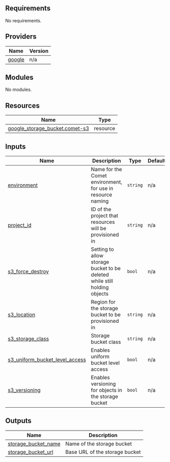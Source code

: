 ## Requirements

No requirements.

## Providers

| Name | Version |
|------|---------|
| <a name="provider_google"></a> [google](#provider\_google) | n/a |

## Modules

No modules.

## Resources

| Name | Type |
|------|------|
| [google_storage_bucket.comet-s3](https://registry.terraform.io/providers/hashicorp/google/latest/docs/resources/storage_bucket) | resource |

## Inputs

| Name | Description | Type | Default | Required |
|------|-------------|------|---------|:--------:|
| <a name="input_environment"></a> [environment](#input\_environment) | Name for the Comet environment, for use in resource naming | `string` | n/a | yes |
| <a name="input_project_id"></a> [project\_id](#input\_project\_id) | ID of the project that resources will be provisioned in | `string` | n/a | yes |
| <a name="input_s3_force_destroy"></a> [s3\_force\_destroy](#input\_s3\_force\_destroy) | Setting to allow storage bucket to be deleted while still holding objects | `bool` | n/a | yes |
| <a name="input_s3_location"></a> [s3\_location](#input\_s3\_location) | Region for the storage bucket to be provisioned in | `string` | n/a | yes |
| <a name="input_s3_storage_class"></a> [s3\_storage\_class](#input\_s3\_storage\_class) | Storage bucket class | `string` | n/a | yes |
| <a name="input_s3_uniform_bucket_level_access"></a> [s3\_uniform\_bucket\_level\_access](#input\_s3\_uniform\_bucket\_level\_access) | Enables uniform bucket level access | `bool` | n/a | yes |
| <a name="input_s3_versioning"></a> [s3\_versioning](#input\_s3\_versioning) | Enables versioning for objects in the storage bucket | `bool` | n/a | yes |

## Outputs

| Name | Description |
|------|-------------|
| <a name="output_storage_bucket_name"></a> [storage\_bucket\_name](#output\_storage\_bucket\_name) | Name of the storage bucket |
| <a name="output_storage_bucket_url"></a> [storage\_bucket\_url](#output\_storage\_bucket\_url) | Base URL of the storage bucket |
